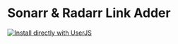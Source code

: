 # Sonarr & Radarr Link Adder

[![Install directly with UserJS](https://img.shields.io/badge/Install%20directly%20with-UserJS-%233daee9?style=for-the-badge&color=blueviolet)](https://moosedookie.github.io/CustomUserScripts/SonarrAndRadarrLinkAdder/SonarrAndRadarrLinkAdder.user.js)